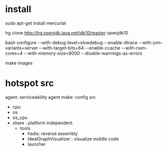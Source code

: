 # install
sudo apt-get install mercurial

hg clone http://hg.openjdk.java.net/jdk10/master openjdk10

bash configure --with-debug-level=slowdebug --enable-dtrace --with-jvm-variants=server --with-target-bits=64 --enable-ccache --with-num-cores=4 --with-memory-size=8000  --disable-warnings-as-errors

make images

# hotspot src
agent: serviceability agent
make: config
src
- cpu
- os
- os_cpu
- share : platform independent
  - tools
    - hsdis: reverse assembly
    - IdealGraphVisualizer : visualize middle code
    - launcher








